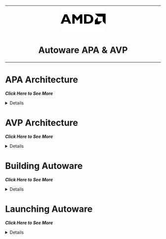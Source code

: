 <table>
 <tr>
   <td align="center"><img src="./docs/diagram/Amd-logo.jpg" width="30%"/><h1>Autoware APA & AVP</h1>
   </td>

</table>

# APA Architecture
***Click Here to See More***
<details>
 
Modified and optimized version of Autoware vertical stack for APA POC needs. Few notable changes from opensource Autoware SW stack,
* *Sensing* - LIDARs are not used for localization instead we are using GNSS based localization for APA.
* *perception* - Using vision based perception for parking lot detection and freespace segmentation.
* *planning* - Using only the freespace planner instead of behavior planner which is used for lane driving.
* *localization* - RTK GNSS based localization instead of LIDAR pointcloud based localization.
<div align="center">

![picture](./docs/diagram/APA_DD.png)

</div>
 </details>
 
 # AVP Architecture
***Click Here to See More***
<details>
 
Modified and optimized version of Autoware vertical stack for AVP POC needs. Few notable changes from opensource Autoware SW stack,
* *Sensing* - LIDARs are not used for localization instead we are using GNSS based localization for AVP
* *perception* - Using vision based perception for parking lot detection and freespace segmentation. Obstacle avoidance is yet be considered on lane driving scenario. But on parking we are using Ultrasonics to avoid obstacle at low speed parking.
* *planning* - AVP is combination of lane driving and parking scenarios , BH Planner is used for lane driving and Freespace planner is used for parking scenario. Separate module called "avp_planner" module is used to control the state change from one scenario to other.
* *localization* - RTK GNSS based localization instead of LIDAR pointcloud based localization.
* *Map* - Since our systems are Vision based , we use Lidars to generate PCD map(using LIO-SAM) and using PCD we created OSM Lanelet map(using vector-map builder tool) which is needed by planner module to do lane driving to reach a parking lot.
* *Rviz* - Plugins to support parking lot / space selection.
<div align="center">

![picture](./docs/diagram/AVP-ARCH.png)

</div>
 </details>

# Building Autoware
***Click Here to See More***
<details>
  
 ## Building Autoware for x86

 - **Prerequisite**
    * Ubuntu 22.04 OS
    * Ros2 humble need to be installed [ros_humble](https://docs.ros.org/en/humble/Installation/Ubuntu-Install-Debians.html)
 - **Steps**
    ```
    ./setup_env.sh -t x86
    ```
    ```
    Usage:
      ./setup_env.sh -t [-s] [-l] [-d] [-p] [-N] [-L] [-h] [-S]
         -t - Target platform x86
         -s - Skip setting the build configurations
         -d - Enable debug mode in colon build
         -p - List of ros2 packages to build
         -P - No parallel workers for colon build(def: 10)
         -L - CMAKE parallel build level(def: 1)
         -S - Skip a set of packages which have finished to build previously
         -l - Extended cmake logs
         -h - Help
    ```
    * Kindly note that while running the script it expects inputs from user like **"ROS2 install path"**.eg: usual ros2 env will be available under "/opt/ros/humble"
    * On successful compilation the install directory gets generated under **"autoware/install/x86/install"**
 
    <table>
    <tr>
     <td align="center"><img src="./docs/gif/x86_setup.gif" width="100%"/>
    </td>
    </table>
 
 
    
 ## Details about the setup scripts
 
 The setup scripts mentioned above does the following,
   * Untar & uncompress the compressed files into the patch directory 
   * Gets the build environment configurations from user 
   * clone the autoware repo under ***autoware*** directory and switch to 2023.06 release 
   * Using vcs tool imports all the source files needed for AW 
   * Imports the additional dependencies needed for compilation
   * Try to install deps for all the packages using rosdep (happens only for x86 build) 
   * Patch the APA|AVP related changes from patch_2023_06 to autoware src 
   * Colcon Ignores unnecessary modules which are not be compiled
   * Finally starts the compilation 
 
  ## Tips & Tricks
  
 * If you face below mentioned issue ,
 
      ```
      aarch64-xilinx-linux-g++: fatal error: Killed signal terminated program cc1plus
      compilation terminated.
      gmake[2]: *** [CMakeFiles/vehicle_cmd_gate_node.dir/build.make:76: CMakeFiles/vehicle_cmd_gate_node.dir/src/vehicle_cmd_gate.cpp.o] Error 1
      gmake[2]: *** Deleting file 'CMakeFiles/vehicle_cmd_gate_node.dir/src/vehicle_cmd_gate.cpp.o'
      gmake[1]: *** [CMakeFiles/Makefile2:87: CMakeFiles/vehicle_cmd_gate_node.dir/all] Error 2
      gmake: *** [Makefile:146: all] Error 2
      ```
 this is due to insufficient cpu power to compile the AW. By default the MAX cpu cores are used in the ros_build.sh script to compile.
 Kindly modify ***--parallel-workers {NUM}*** variable in ros_build.sh script to a lower value. Before starting again remove the **build** under **autoware** 
 
 </details>
 
 
 # Launching Autoware
***Click Here to See More***
<details>
 
 All the launch related files are available under **launch_scripts** directory. To launch the system use the below mentioned command.
 ```
 ./launch_scripts/launch.sh -c launch_scripts/launch.config 
 ```
 - **Prerequisite**
   * Install GNU Screen if launching via Screen.Screen is used to launch AW core modules in separate windows which makes it better for debugging.
   ```
   sudo apt-get install screen
   ```
 
 - **Launch_scripts Directory Tree View**
 ```      
├── launch_api.sh                 --> API modules launch script
├── launch.config                 --> Launch env config file
├── launch_control.sh             --> Control modules launch script
├── launch_htop.sh                --> Htop launch
├── launch_map.sh                 --> Map launch
├── launch_localization.sh        --> Launch script for localization
├── launch_perception.sh          --> Perception launch script
├── launch_planning.sh            --> Planning launch
├── launch_sensing.sh             --> sensing launch script
├── launch.sh                     --> Main launch file which calls all other launch files
├── launch_sim.sh                 --> Simulation launch script
├── launch_system.sh              --> System launch script
├── launch_vehicle.sh             --> Vehicle module launch
├── launch_viz.sh                 --> Vistualization related launch (rviz)
├── launch_kvs.sh                 --> AWS KVS master application related launch (rviz)
├── ros_env.sh                    --> ROS ENV related bash script will be sourced in all terminals before launching for x86
├── screenrc                      --> GNU screen related configurations
 
 ```
 
 ## About launch.config 
 * All the launch related environment configurations can be modified using this one stop config file.
 * General parameters need to be modified based on the current launching environment.
 * AUTOWARE_LAUNCH_PLATFORM_CFG paramter is used to select the target platform environment for the launch. If "SIM" is selected simulation environment will be launched. Select "LEXUS" to use Lexus450H vehicle on real time to demonstrate.
 * AUTOWARE_LAUNCH_SCENARIO_CFG parameter is used to select between "APA" or "AVP" scenario
 * We can configure individual core modules to be launched either on the "target" or "target from x86" or "on the x86 PC" or we can disable the launch as well. Kindly use TGT or X86 or TGT_FROM_X86 or or NO respectively based on the needs.
 
 ``` 
 **#General configurations** 
 SYSTEM_PWD_CFG="admin123"  **#change to system password**
 AUTOWARE_LAUNCH_SCRIPT_X86_PATH_CFG=""    **#x86 Launch_script path**
 AUTOWARE_INSTALL_X86_PATH_CFG=""          **#Autoware install path on x86**
 AUTOWARE_LAUNCH_MAP_PATH_CFG=""           **#Map dir path for AVP**

**#Platform configuration**  
 AUTOWARE_LAUNCH_PLATFORM_CFG="SIM" # SIM
 AUTOWARE_LAUNCH_SCENARIO_CFG="AVP" # APA or AVP

**#Core Module launch configurations X86 or NO
**#select x86 to launch individual module on x86 PC
**#select NO to not to launch**  
 AUTOWARE_LAUNCH_VEHICLE_CFG="X86"
 AUTOWARE_LAUNCH_PLANNING_CFG="X86"
 AUTOWARE_LAUNCH_CONTROL_CFG="X86"
 AUTOWARE_LAUNCH_PERCEPTION_CFG="X86"
 AUTOWARE_LAUNCH_LOCALIZATION_CFG="X86"
 AUTOWARE_LAUNCH_SENSING_CFG="X86"
 AUTOWARE_LAUNCH_SYSTEM_CFG="X86"
 AUTOWARE_LAUNCH_API_CFG="X86"
 AUTOWARE_LAUNCH_HTOP_CFG="X86"
 AUTOWARE_LAUNCH_VIZ_CFG="X86"
 AUTOWARE_LAUNCH_MAP_CFG="X86"
 AUTOWARE_LAUNCH_SIM_CFG="X86"
 ``` 
 ## Launching for Simulation {X86}
 To launch the Simulation environment ,
 * Modify the launch.config generate configurations based on your current system env.
 * Select **SIM** for ***AUTOWARE_LAUNCH_PLATFORM_CFG*** parameter
 * Launch the system using the following command ***./launch.sh -c ./launch.config***
 * we should see a GNU screen named "AVP-DEMO" with 13 individual tabs opened for individual core modules. Some useful commands to navigate through the screen, 
 
 ```
 ctrl + a + {0-11} - To switch to individual tabs
 ctrl + a + {n or p} - To switch to next or previous tab
 ctrl + a + d  - To detach from screen
 ctrl + a + ctrl + [ - To scroll through the logs in individual tabs
 screen -XS AVP-DEMO quit - To quit the screen
 screen -list - To list avilable screen
 ```
 
 <div align="center">
  
![picture](./docs/diagram/launch_screen.png)
  
</div>
 
 * Along with the terminals we should see Rviz , HMI (if enabled) & rqt_robot_monitor are also launched.
 * The Rviz has following plugins to support APA & AVP functionality,
    *  **Selection Tools** - This panel has tools for selecting the initial pose for the vehicle , select a random goal pose, create Dummy car object , select the parking slot.
       * 2D Pose Estimate - Used to set the initial pose on the center panel
       * 2D Goal Pose     - Used to set the goal pose for the ego vehicle
       * 2D Dummy Car & Delete All Objects - Used to creat dummy cars and delete the created one
       * ParkingLot Select - To select a parking lot
       <div align="center">
   
         ![picture](./docs/diagram/selection_tools.png)
  
       </div>
    * **AmdScenarioPanel** - Used to select the parking scenario.
       * ForwardPark - This button used to select the forward parking scenario
       * ReversePark - This button used to select the reverse parking scenario
       * ParallelPark - This button used to select the parallel parking scenario
       * ShowParkingLot - to refresh the parking lots
       * ParkingLotID textbox & AVP push button-  Enter the parking lot ID (IDs of the parking lots are displayed on the rviz center console while loading the OSM map) and click on AVP button to initiate AVP scenario
       <div align="center">
  
         ![picture](./docs/diagram/amd_scenario_panel.png)
   
       </div>
    * **Autoware Control Panel** - Used to modify the autoware control states.
       * OperationalMode:
          * AUTO  - This button is used to select the Autonomous mode
          * LOCAL -  This button is used to select Local Manual Control mode
          * REMOTE - Used to select Remote contolling of the vehicle via JoySticks etc
          * STOP  - Stop the vehicle 
       * AutowareControl:
          * Enable - This button is used to enable the Autoware to control the Ego vehicle
          * Disable - To disable the autoware control
       <div align="center">
 
         ![picture](./docs/diagram/autoware_control_panel.png)
   
       </div>
    * **Module Status Panel** - Shows the individual modules current status as { OK or ERROR or INIT }. Initally all except CONTROL , PLANNING & LOCALIZATION modules will be in OK state. This is because we yet to select the initial position for the vehicle localization and goal pose for the planning & control module to work on the trajectories.
    * **Center Panel** - This panel is where all the action happens with respect to simulation. Shows vehicle movement , vehicle steering & speed status on the top right , shows parking lots etc.
 
 rviz_panel<div align="center">

  ![picture](./docs/diagram/rviz_panels.png)
 
 </div> 
 
 ## Steps for executing a APA SIM scenario 
 
 1. Use **2D Pose Estimate** button on the Selection Tool panel to set the initial position of the ego vehicle on the center panel. On selecting the initial pose the LOCALIZATION module status turns to OK state.
 2. Press **ShowParkingLot** button on the Scenario Panel to refresh the parking lots
 3. Use **ParkingLotSelect** button on the selection Tool Panel to select a parking lot that is shown on the center panel
 4. Select a scenario REVERSE or FORWRD or PARALLEL on the Scenario Panel. On selecting a scenario the PLANNING & CONTROL module status will be turned OK.
 5. Ensure all the modules are in OK state in the Module Status Panel.
 6. Now Kick in the Autonomous mode using AUTO button  on the Autoware State Panel. To stop use STOP button. On simulation AutowareControl state is enabled by default.
 
    <table>
    <tr>
     <td align="center"><img src="./docs/gif/APA_SIM_DEMO.gif" width="100%"/>
    </td>
    </table> 
  
 ## Steps for executing a AVP SIM scenario using RVIZ
 
 * **PARKING**
   1. Set Platform configuration ,AUTOWARE_LAUNCH_PLATFORM_CFG="SIM" and AUTOWARE_LAUNCH_SCENARIO_CFG="AVP". Ensure map path is set properly "AUTOWARE_LAUNCH_MAP_PATH_CFG"
   2.  Use **2D Pose Estimate** button on the Selection Tool panel to set the initial position of the ego vehicle on the center panel. On selecting the initial pose the LOCALIZATION module status turns to OK state.
   3. On successful launch we should see the map & parking lots shown on the center panel
   4. set parking lot ID in **ParkingLotID** text box and press the AVP button on the sceanrio Panel to select the parking lot to which you want to navigate the ego vehicle.
   5. To create dummy parking spaces change the following in motovis_interface pkg [patch_2023_06/src/universe/autoware.universe/perception/amd_xilinx_perception/motovis_interface/motovis_interface_src/CMakelist.txt] define **AVP**
   6. Ensure all the modules are in OK state in the Module Status Panel.
   7. Now Kick in the Autonomous mode using AUTO button  on the Autoware State Panel. To stop use STOP button. On simulation AutowareControl state is enabled by default.
    
    <table>
    <tr>
     <td align="center"><img src="./docs/gif/avp_parking.gif" width="100%"/>
    </td>
    </table>
 
 * **SUMMON**
   1. Using **2D Goal Pose** button on the selection tool panel set a goal pose on any routable lane from the parked parking space.
   2. Now you should see a path between the ego vehicle to goal pose , if not the the goal pose is set on the lane which might not be routable.
   3. Ensure all the modules are in OK state in the Module Status Panel.
   4. Now Kick in the Autonomous mode using AUTO button  on the Autoware State Panel. To stop use STOP button. On simulation AutowareControl state is enabled by default.
 
    <table>
    <tr>
     <td align="center"><img src="./docs/gif/avp_summon.gif" width="100%"/>
    </td>
    </table>

# Support

GitHub issues will be used for tracking requests and bugs. For questions go to [forums.xilinx.com](http://forums.xilinx.com/).

# License

Licensed under the Apache License, Version 2.0 (the "License"); you may not use this file except in compliance with the License.

You may obtain a copy of the License at [http://www.apache.org/licenses/LICENSE-2.0]( http://www.apache.org/licenses/LICENSE-2.0 )



Unless required by applicable law or agreed to in writing, software distributed under the License is distributed on an "AS IS" BASIS, WITHOUT WARRANTIES OR CONDITIONS OF ANY KIND, either express or implied. See the License for the specific language governing permissions and limitations under the License.

<p align="center"> XD016 | &copy; Copyright 2022–2023 AMD, Inc.</p>
